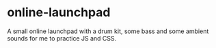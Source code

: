 # online-launchpad
A small online launchpad with a drum kit, some bass and some ambient sounds for me to practice JS and CSS.

